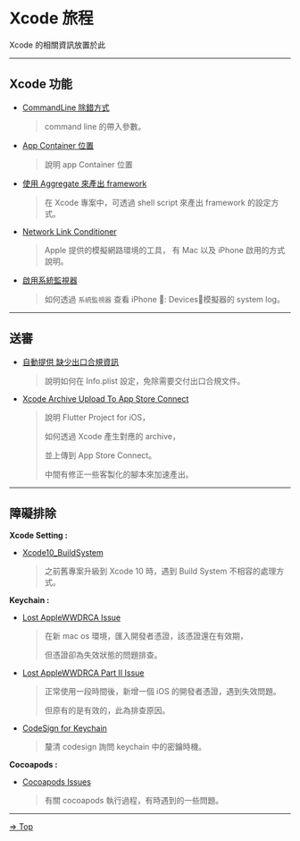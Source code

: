 # Xcode 旅程

Xcode 的相關資訊放置於此

---

## Xcode 功能

- [CommandLine 除錯方式](./CommandLineDebug/README.md)
  
  > command line 的帶入參數。

- [App Container 位置](./AppContainerPos/README.md)

  > 說明 app Container 位置

- [使用 Aggregate 來產出 framework](./ExportedFrameworkWithAggregate/README.md)

  > 在 Xcode 專案中，可透過 shell script 來產出 framework 的設定方式。

- [Network Link Conditioner](./Network_Link_Conditioner/README.md)

  > Apple 提供的模擬網路環境的工具， 有 Mac 以及 iPhone 啟用的方式說明。

- [啟用系統監視器](./SystemMonitor/README.md)

  > 如何透過 `系統監視器` 查看 iPhone : Devices，模擬器的 system log。

---

## 送審

- [自動提供 缺少出口合規資訊](./Provided_Automatically_Export_Compliance/README.md)

  > 說明如何在 Info.plist 設定，免除需要交付出口合規文件。

- [Xcode Archive Upload To App Store Connect](./Xcode_Archive_Upload_To_AppStoreConnect_Using_FlutterProject/README.md)

  > 說明 Flutter Project for iOS，
  >
  > 如何透過 Xcode 產生對應的 archive，
  >
  > 並上傳到 App Store Connect。
  >
  > 中間有修正一些客製化的腳本來加速產出。

---

## 障礙排除

**Xcode Setting :**

- [Xcode10_BuildSystem](./Xcode10_BuildSystem/README.md)

  > 之前舊專案升級到 Xcode 10 時，遇到 Build System 不相容的處理方式。

**Keychain :**

- [Lost AppleWWDRCA Issue](./Lost_AppleWWDRCA_Issue/README.md)

  > 在新 mac os 環境，匯入開發者憑證，該憑證還在有效期，
  >
  > 但憑證卻為失效狀態的問題排查。

- [Lost AppleWWDRCA Part II Issue](./Lost_AppleWWDRCA_PartII_Issue/README.md)

  > 正常使用一段時間後，新增一個 iOS 的開發者憑證，遇到失效問題。
  >
  > 但原有的是有效的，此為排查原因。

- [CodeSign for Keychain](./CodeSignForKeychain/README.md)

  > 釐清 codesign 詢問 keychain 中的密鑰時機。

**Cocoapods :**

- [Cocoapods Issues](./Cocoapods_Issues/README.md)

  > 有關 cocoapods 執行過程，有時遇到的一些問題。

---

[=> Top](#xcode-旅程)
